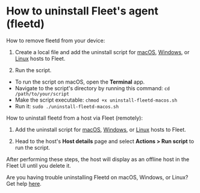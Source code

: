 # How to uninstall Fleet's agent (fleetd)

How to remove fleetd from your device:

1. Create a local file and add the uninstall script for [macOS](https://github.com/fleetdm/fleet/blob/main/it-and-security/lib/macos/scripts/uninstall-fleetd-macos.sh), [Windows](https://github.com/fleetdm/fleet/blob/main/it-and-security/lib/windows/scripts/uninstall-fleetd-windows.ps1), or [Linux](https://github.com/fleetdm/fleet/blob/main/it-and-security/lib/linux/scripts/uninstall-fleetd-linux.sh) hosts to Fleet.

2. Run the script.
- To run the script on macOS, open the **Terminal** app.
- Navigate to the script's directory by running this command: `cd /path/to/your/script`
- Make the script executable: `chmod +x uninstall-fleetd-macos.sh`
- Run it: `sudo ./uninstall-fleetd-macos.sh`

How to uninstall fleetd from a host via Fleet (remotely):

1. Add the uninstall script for [macOS](https://github.com/fleetdm/fleet/blob/main/it-and-security/lib/macos/scripts/uninstall-fleetd-macos.sh), [Windows](https://github.com/fleetdm/fleet/blob/main/it-and-security/lib/windows/scripts/uninstall-fleetd-windows.ps1), or [Linux](https://github.com/fleetdm/fleet/blob/main/it-and-security/lib/linux/scripts/uninstall-fleetd-linux.sh) hosts to Fleet.

2. Head to the host's **Host details** page and select **Actions > Run script** to run the script.

After performing these steps, the host will display as an offline host in the Fleet UI until you delete it.

Are you having trouble uninstalling Fleetd on macOS, Windows, or Linux? Get help [here](https://fleetdm.com/slack).

<meta name="category" value="guides">
<meta name="authorFullName" value="Eric Shaw">
<meta name="authorGitHubUsername" value="eashaw">
<meta name="publishedOn" value="2021-09-08">
<meta name="articleTitle" value="How to uninstall fleetd">
<meta name="articleImageUrl" value="../website/assets/images/articles/how-to-uninstall-osquery-cover-1600x900@2x.jpg">
